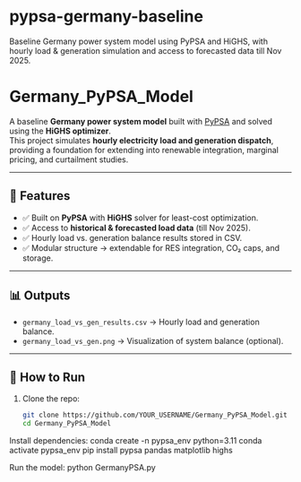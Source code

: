 # pypsa-germany-baseline
Baseline Germany power system model using PyPSA and HiGHS, with hourly load &amp; generation simulation and access to forecasted data till Nov 2025.

# Germany_PyPSA_Model

A baseline **Germany power system model** built with [PyPSA](https://pypsa.org/) and solved using the **HiGHS optimizer**.  
This project simulates **hourly electricity load and generation dispatch**, providing a foundation for extending into renewable integration, marginal pricing, and curtailment studies.  

---

## 🔹 Features
- ✅ Built on **PyPSA** with **HiGHS** solver for least-cost optimization.  
- ✅ Access to **historical & forecasted load data** (till Nov 2025).  
- ✅ Hourly load vs. generation balance results stored in CSV.  
- ✅ Modular structure → extendable for RES integration, CO₂ caps, and storage.  

---

## 📊 Outputs
- `germany_load_vs_gen_results.csv` → Hourly load and generation balance.  
- `germany_load_vs_gen.png` → Visualization of system balance (optional).  

---

## 🚀 How to Run
1. Clone the repo:  
   ```bash
   git clone https://github.com/YOUR_USERNAME/Germany_PyPSA_Model.git
   cd Germany_PyPSA_Model
Install dependencies:
conda create -n pypsa_env python=3.11
conda activate pypsa_env
pip install pypsa pandas matplotlib highs

Run the model:
python GermanyPSA.py

